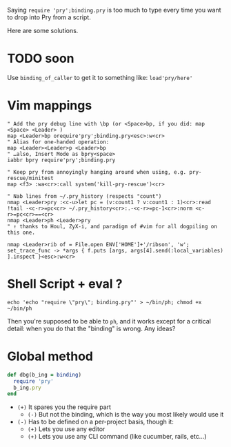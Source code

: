 Saying `require 'pry';binding.pry` is too much to type every time you want to drop into Pry from a script.

Here are some solutions.

# TODO soon

Use `binding_of_caller` to get it to something like: `load'pry/here'`

# Vim mappings

    " Add the pry debug line with \bp (or <Space>bp, if you did: map <Space> <Leader> )
    map <Leader>bp orequire'pry';binding.pry<esc>:w<cr>
    " Alias for one-handed operation:
    map <Leader><Leader>p <Leader>bp
    " …also, Insert Mode as bpry<space>
    iabbr bpry require'pry';binding.pry

    " Keep pry from annoyingly hanging around when using, e.g. pry-rescue/minitest
    map <f3> :wa<cr>:call system('kill-pry-rescue')<cr>

    " Nab lines from ~/.pry_history (respects "count")
    nmap <Leader>pry :<c-u>let pc = (v:count1 ? v:count1 : 1)<cr>:read !tail -<c-r>=pc<cr> ~/.pry_history<cr>:.-<c-r>=pc-1<cr>:norm <c-r>=pc<cr>==<cr>
    nmap <Leader>ph <Leader>pry
    " ↑ thanks to Houl, ZyX-i, and paradigm of #vim for all dogpiling on this one.

    nmap <Leader>rib of = File.open ENV['HOME']+'/ribson', 'w'; set_trace_func -> *args { f.puts [args, args[4].send(:local_variables) ].inspect }<esc>:w<cr>

# Shell Script + eval ?

    echo 'echo "require \"pry\"; binding.pry"' > ~/bin/ph; chmod +x ~/bin/ph

Then you're supposed to be able to `ph`, and it works except for a critical detail: when you do that the "binding" is wrong. Any ideas?

# Global method
```rb
def dbg(b_ing = binding)
  require 'pry'
  b_ing.pry
end
```

- `(+)` It spares you the require part
    - `(-)` But not the binding, which is the way you most likely would use it
- `(-)` Has to be defined on a per-project basis, though it:
    - `(+)` Lets you use any editor
    - `(+)` Lets you use any CLI command (like cucumber, rails, etc...)
